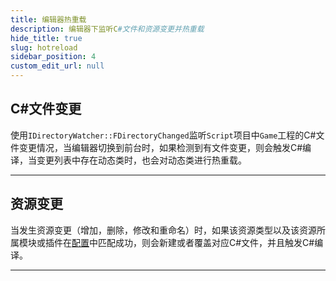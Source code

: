 ```yaml
---
title: 编辑器热重载
description: 编辑器下监听C#文件和资源变更并热重载
hide_title: true
slug: hotreload
sidebar_position: 4
custom_edit_url: null
---
```


## C#文件变更

使用`IDirectoryWatcher::FDirectoryChanged`监听`Script`项目中`Game`工程的C#文件变更情况，当编辑器切换到前台时，如果检测到有文件变更，则会触发C#编译，当变更列表中存在动态类时，也会对动态类进行热重载。

---

## 资源变更

当发生资源变更（增加，删除，修改和重命名）时，如果该资源类型以及该资源所属模块或插件在[配置](../guides/configuration/editor)中匹配成功，则会新建或者覆盖对应C#文件，并且触发C#编译。

---
